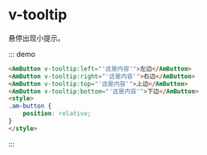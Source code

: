 # v-tooltip
悬停出现小提示。

::: demo
``` html
<AmButton v-tooltip:left="'这是内容'">左边</AmButton>
<AmButton v-tooltip:right="'这是内容'">右边</AmButton>
<AmButton v-tooltip:top="'这是内容'">上边</AmButton>
<AmButton v-tooltip:bottom="'这是内容'">下边</AmButton>
<style>
.am-button {
    position: relative;
}
</style>

```
:::